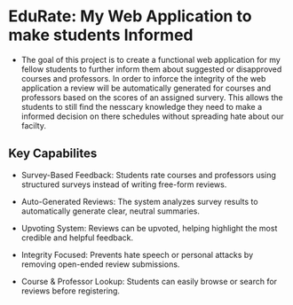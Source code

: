 ---
---
# **EduRate: My Web Application to make students Informed**
- The goal of this project is to create a functional web application for my fellow students to further inform them  about suggested or disapproved courses and professors.
  In order to inforce the integrity of the web application a review will be automatically generated for courses and professors based on the scores of an assigned survery. This allows the students to still find the nesscary knowledge they need to make a informed decision on there schedules without spreading hate about our facilty.

## **Key Capabilites**
- Survey-Based Feedback: Students rate courses and professors using structured surveys instead of writing free-form reviews.

- Auto-Generated Reviews: The system analyzes survey results to automatically generate clear, neutral summaries.

- Upvoting System: Reviews can be upvoted, helping highlight the most credible and helpful feedback.

- Integrity Focused: Prevents hate speech or personal attacks by removing open-ended review submissions.

- Course & Professor Lookup: Students can easily browse or search for reviews before registering.
